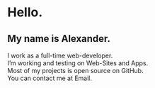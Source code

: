 # Hello.

## My name is Alexander.

I work as a full-time web-developer. <br />
I’m working and testing on Web-Sites and Apps. <br />
Most of my projects is open source on GitHub. <br />
You can contact me at Email. <br />
